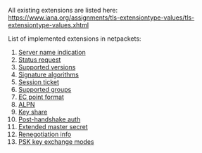 All existing extensions are listed here:
https://www.iana.org/assignments/tls-extensiontype-values/tls-extensiontype-values.xhtml

List of implemented extensions in netpackets:
1. [Server name indication](extensions/sni.md)
2. [Status request](extensions/status-request.md)
3. [Supported versions](extensions/supported-versions.md)
4. [Signature algorithms](extensions/signature-algorithms.md) 
5. [Session ticket](extensions/session-ticket.md) 
6. [Supported groups](extensions/supported-groups.md) 
7. [EC point format](extensions/ec-point-format.md) 
8. [ALPN](extensions/alpn.md) 
9. [Key share](extensions/key-share.md) 
10. [Post-handshake auth](extensions/post-handshake-auth.md) 
11. [Extended master secret](extensions/extended-master-secret.md) 
11. [Renegotiation info](extensions/renegotiation-info.md) 
12. [PSK key exchange modes](extensions/psk-key-exchange-modes.md) 